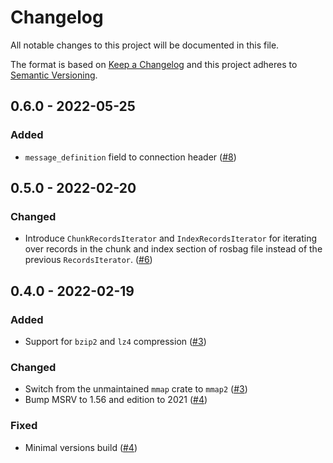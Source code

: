 # Changelog

All notable changes to this project will be documented in this file.

The format is based on [Keep a Changelog](https://keepachangelog.com/en/1.0.0/)
and this project adheres to [Semantic Versioning](https://semver.org/spec/v2.0.0.html).

## 0.6.0 - 2022-05-25
### Added
- `message_definition` field to connection header ([#8])

[#8]: https://github.com/SkoltechRobotics/rosbag-rs/pull/8

## 0.5.0 - 2022-02-20
### Changed
- Introduce `ChunkRecordsIterator` and `IndexRecordsIterator` for
iterating over records in the chunk and index section of rosbag file
instead of the previous `RecordsIterator`. ([#6])

[#6]: https://github.com/SkoltechRobotics/rosbag-rs/pull/6

## 0.4.0 - 2022-02-19
### Added
- Support for `bzip2` and `lz4` compression ([#3])

### Changed
- Switch from the unmaintained `mmap` crate to `mmap2` ([#3])
- Bump MSRV to 1.56 and edition to 2021 ([#4])

### Fixed
- Minimal versions build ([#4])

[#3]: https://github.com/SkoltechRobotics/rosbag-rs/pull/3
[#4]: https://github.com/SkoltechRobotics/rosbag-rs/pull/4
